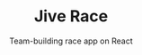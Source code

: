 ---
layout: default
modal-id: 5
img: jive-race.png
img-alt: Jive Race is a race app on React and the Jive Race API
title: Jive Race
subtitle: Team-building race app on React
description: Jive Race is a team-building race application built on the Jive Race API. Users can register for races and create and build teams of runners.
project-date: still in development
framework: React, AWS
repository: jive-race
link: https://github.com/jestann/jive-race 
---